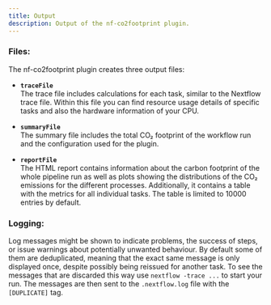 ```yaml
---
title: Output
description: Output of the nf-co2footprint plugin.
---
```


### Files:

The nf-co2footprint plugin creates three output files:

- **`traceFile`**  
  The trace file includes calculations for each task, similar to the Nextflow trace file. Within this file you can find resource usage details of specific tasks and also the hardware information of your CPU.

- **`summaryFile`**  
  The summary file includes the total CO₂ footprint of the workflow run and the configuration used for the plugin.
  
- **`reportFile`**  
  The HTML report contains information about the carbon footprint of the whole pipeline run as well as plots showing the distributions of the CO₂ emissions for the different processes. Additionally, it contains a table with the metrics for all individual tasks. The table is limited to 10000 entries by default.

### Logging:
Log messages might be shown to indicate problems, the success of steps, or issue warnings about potentially unwanted behaviour. By default some of them are deduplicated, meaning that the exact same message is only displayed once, despite possibly being reissued for another task. To see the messages that are discarded this way use `nextflow -trace ...` to start your run. The messages are then sent to the `.nextflow.log` file with the `[DUPLICATE]` tag.
